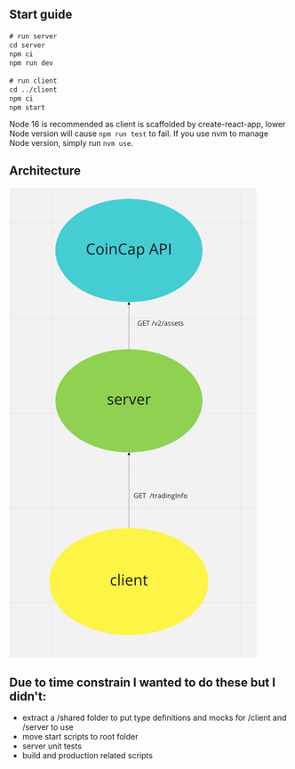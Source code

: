 ## Start guide

```
# run server
cd server
npm ci
npm run dev

# run client
cd ../client
npm ci
npm start
```

Node 16 is recommended as client is scaffolded by create-react-app, lower Node version will cause `npm run test` to fail. If you use nvm to manage Node version, simply run `nvm use`.

## Architecture

![img](./diagram.png)

## Due to time constrain I wanted to do these but I didn't:

- extract a /shared folder to put type definitions and mocks for /client and /server to use
- move start scripts to root folder
- server unit tests
- build and production related scripts

